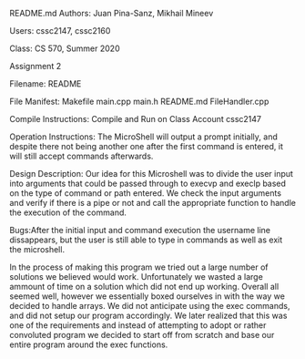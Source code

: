 README.md
Authors: Juan Pina-Sanz, Mikhail Mineev

Users: cssc2147, cssc2160

Class: CS 570, Summer 2020

Assignment 2

Filename: README

File Manifest: Makefile main.cpp main.h README.md FileHandler.cpp

Compile Instructions: Compile and Run on Class Account cssc2147

Operation Instructions: The MicroShell will output a prompt initially, and despite there not being another one after the first command is entered, it will still accept commands afterwards.

Design Description: Our idea for this Microshell was to divide the user input into arguments that could be passed through to execvp and execlp based on the type of command or path entered. We check the input arguments and verify if there is a pipe or not and call the appropriate function to handle the execution of the command.

Bugs:After the initial input and command execution the username line dissappears, but the user is still able to type in commands as well as exit the microshell.


In the process of making this program we tried out a large number of solutions we believed would work. Unfortunately we wasted a large ammount of time on a solution which did not end up working. Overall all seemed well, however we essentially boxed ourselves in with the way we decided to handle arrays. We did not anticipate using the exec commands, and did not setup our program accordingly. We later realized that this was one of the requirements and instead of attempting to adopt or rather convoluted program we decided to start off from scratch and base our entire program around the exec functions. 
